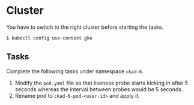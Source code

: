 # Cluster

You have to switch to the right cluster before starting the tasks.

```bash
$ kubectl config use-context gke
```

## Tasks

Complete the following tasks under namespace `ckad-6`.

1. Modify the `pod.yaml` file so that liveness probe starts kicking in after 5 seconds whereas the interval between probes would be 5 seconds.
2. Rename pod to `ckad-6-pod-<user-id>` and apply it.